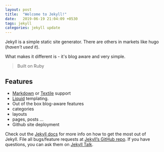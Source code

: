 ```yaml
---
layout: post
title:  "Welcome to Jekyll!"
date:   2019-06-19 21:04:09 +0530
tags: jekyll
categories: jekyll update
---
```



Jekyll is a simple static site generator. There are others in markets like hugo (*haven't used it*).
<!-- more -->
What makes it different is - it's blog aware and very simple.

> Built on Ruby

## Features
- [Markdown](http://daringfireball.net/projects/markdown) or [Textile](http://redcloth.org/textile) support
- [Liquid](http://liquidmarkup.org/) templating.
- Out of the box blog-aware features
 - categories
 - layouts
 - pages, posts ...
- Github site deployment


Check out the [Jekyll docs][jekyll-docs] for more info on how to get the most out of Jekyll. File all bugs/feature requests at [Jekyll’s GitHub repo][jekyll-gh]. If you have questions, you can ask them on [Jekyll Talk][jekyll-talk].

[jekyll-docs]: https://jekyllrb.com/docs/home
[jekyll-gh]:   https://github.com/jekyll/jekyll
[jekyll-talk]: https://talk.jekyllrb.com/
